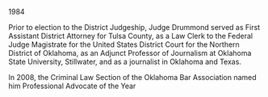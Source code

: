 ﻿---
fname: 'Douglas'
lname: 'Drummond'
id: 1119
published: False
layout: judge-bio
---
1984

Prior to election to the District Judgeship, Judge Drummond served as
First Assistant District Attorney for Tulsa County, as a Law Clerk to
the Federal Judge Magistrate for the United States District Court for
the Northern District of Oklahoma, as an Adjunct Professor of Journalism
at Oklahoma State University, Stillwater, and as a journalist in
Oklahoma and Texas.

In 2008, the Criminal Law Section of the Oklahoma Bar Association named
him Professional Advocate of the Year
